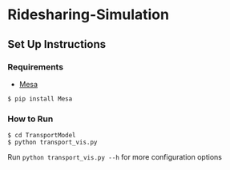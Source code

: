 # Ridesharing-Simulation


## Set Up Instructions

### Requirements
- [Mesa](https://github.com/projectmesa/mesa)
```
$ pip install Mesa 
```

### How to Run
```
$ cd TransportModel
$ python transport_vis.py
```


Run `python transport_vis.py --h` for more configuration options
